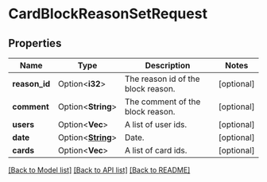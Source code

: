 # CardBlockReasonSetRequest

## Properties

Name | Type | Description | Notes
------------ | ------------- | ------------- | -------------
**reason_id** | Option<**i32**> | The reason id of the block reason. | [optional]
**comment** | Option<**String**> | The comment of the block reason. | [optional]
**users** | Option<**Vec<i32>**> | A list of user ids. | [optional]
**date** | Option<[**String**](string.md)> | Date. | [optional]
**cards** | Option<**Vec<i32>**> | A list of card ids. | [optional]

[[Back to Model list]](../README.md#documentation-for-models) [[Back to API list]](../README.md#documentation-for-api-endpoints) [[Back to README]](../README.md)


